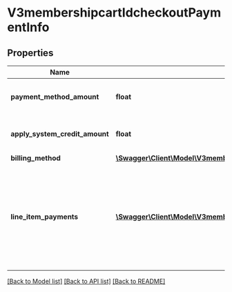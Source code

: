 # V3membershipcartIdcheckoutPaymentInfo

## Properties
Name | Type | Description | Notes
------------ | ------------- | ------------- | -------------
**payment_method_amount** | **float** | Amount that is being paid from the specified payment method (i.e., $100 is being paid by a VISA payment method) | 
**apply_system_credit_amount** | **float** | If system credit is available on the account, this is the amount that is being paid from available system credit. | [optional] 
**billing_method** | [**\Swagger\Client\Model\V3membershipcartIdcheckoutBillingMethod**](V3membershipcartIdcheckoutBillingMethod.md) |  | [optional] 
**line_item_payments** | [**\Swagger\Client\Model\V3membershipcartIdcheckoutLineItemPayments[]**](V3membershipcartIdcheckoutLineItemPayments.md) | This is a mapping of how much of the total payment amount (&#x60;payment_method_amount&#x60; + &#x60;apply_system_credit_amount&#x60;) is applied to each line item.  The sum of all &#x60;line_item_payments.amount&#x60; must equal (&#x60;payment_method_amount&#x60; + &#x60;apply_system_credit_amount&#x60;).  An entry is required for each line item even if applying $0. | 

[[Back to Model list]](../README.md#documentation-for-models) [[Back to API list]](../README.md#documentation-for-api-endpoints) [[Back to README]](../README.md)


